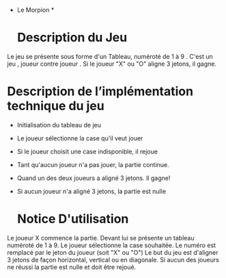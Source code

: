  
* Le Morpion *

  # Description du Jeu 

Le jeu se présente sous forme d'un Tableau, numéroté de 1 à 9 . 
C'est un jeu , joueur contre joueur . Si le joueur "X" ou "O" aligne 3 jetons, il gagne.

  # Description de l’implémentation technique du jeu

- Initialisation du tableau de jeu
- Le joueur sélectionne la case qu'il veut jouer
- Si le joueur choisit une case indisponible, il rejoue
- Tant qu'aucun joueur n'a pas jouer, la partie continue. 
- Quand un des deux joueurs a aligné 3 jetons. Il gagne!
- Si aucun joueur n'a aligné 3 jetons, la partie est nulle

  # Notice D'utilisation

Le joueur X commence la partie.
Devant lui se présente un tableau numéroté de 1 à 9.
Le joueur sélectionne la case souhaitée. Le numéro est remplacé par le jeton du joueur (soit "X" ou "O")
Le but du jeu est d'aligner 3 jetons de façon horizontal, vertical ou en diagonale.
Si aucun des joueurs ne réussi la partie est nulle et doit être rejoué.


